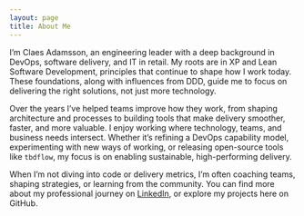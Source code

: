 ```yaml
---
layout: page
title: About Me
---
```


I’m Claes Adamsson, an engineering leader with a deep background in DevOps, software delivery, and IT in retail. 
My roots are in XP and Lean Software Development, principles that continue to shape how I work today. 
These foundations, along with influences from DDD, guide me to focus on delivering the right solutions, not just more technology.

Over the years I’ve helped teams improve how they work, from shaping architecture and processes to building tools that make delivery smoother, 
faster, and more valuable. I enjoy working where technology, teams, and business needs intersect. Whether it’s refining a DevOps capability model, 
experimenting with new ways of working, or releasing open-source tools like `tbdflow`, my focus is on enabling sustainable, high-performing delivery.

When I’m not diving into code or delivery metrics, I’m often coaching teams, shaping strategies, or learning from the community. 
You can find more about my professional journey on [LinkedIn](https://www.linkedin.com/in/cadamsson/), or explore my projects here on GitHub.
